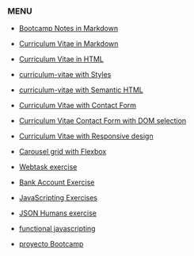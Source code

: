 
### MENU ###
* [Bootcamp Notes in Markdown](bootcamp-note.md)
* [Curriculum Vitae in Markdown](curriculum-vitae.md)
* [Curriculum Vitae in HTML]()
* [curriculum-vitae with Styles]()
* [curriculum-vitae with Semantic HTML](curriculum-vitae/curriculumVitae.html)
* [Curriculum Vitae with Contact Form]()
* [Curriculum Vitae Contact Form with DOM selection]()
* [Curriculum Vitae with Responsive design]()
* [Carousel grid with Flexbox]()
* [Webtask exercise]()
* [Bank Account Exercise]()
* [JavaScripting Exercises](javascripting)
* [JSON Humans exercise](humanos.json)

* [functional javascripting](functional_javascript)
* [proyecto Bootcamp](project_bootcamp)
